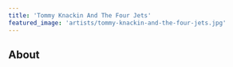 ```yaml
---
title: 'Tommy Knackin And The Four Jets'
featured_image: 'artists/tommy-knackin-and-the-four-jets.jpg'
---
```


## About


